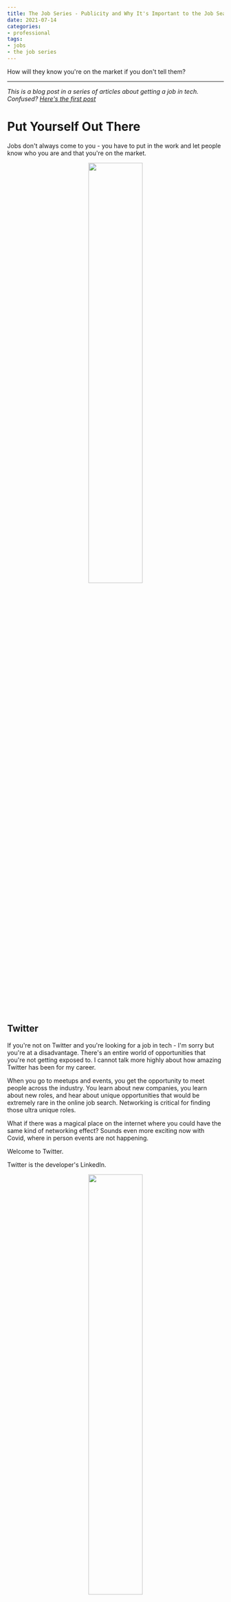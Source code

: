 ```yaml
---
title: The Job Series - Publicity and Why It's Important to the Job Search
date: 2021-07-14
categories:
- professional
tags:
- jobs
- the job series
---
```


How will they know you're on the market if you don't tell them?

---

*This is a blog post in a series of articles about getting a job in tech. Confused? [Here's the first post](http://blog.ali.dev/professional/2021/07/06/the-job-series/)*

# Put Yourself Out There

Jobs don't always come to you - you have to put in the work and let people know who you are and that you're on the market. 

<center><img width="50%" style="width:50%" src="https://media.giphy.com/media/wM1gZSIdIJCE0/source.gif"></center>

<br/>

## Twitter

If you're not on Twitter and you're looking for a job in tech - I'm sorry but you're at a disadvantage. There's an entire world of opportunities that you're not getting exposed to. I cannot talk more highly about how amazing Twitter has been for my career. 

When you go to meetups and events, you get the opportunity to meet people across the industry. You learn about new companies, you learn about new roles, and hear about unique opportunities that would be extremely rare in the online job search. Networking is critical for finding those ultra unique roles.

What if there was a magical place on the internet where you could have the same kind of networking effect? Sounds even more exciting now with Covid, where in person events are not happening. 

Welcome to Twitter. 

Twitter is the developer's LinkedIn.

<center><img width="50%" style="width:50%" src="https://media.giphy.com/media/MNa0HKdhc3SGQ/source.gif "></center>

<br/>


The same kind of networking effect you can have by meeting people and going to meetups, you can have on Twitter. What's even more amazing about Twitter is that it makes people highly accessible! If there's someone in tech you look up to, there's a good chance they'll respond to a tag in a tweet, or even in a direct message (if their direct messages are open). The secret is that people want to help! I'll be covering how to write an engaging cold DM/ cold email in an upcoming blog post, so be sure to stay for that. 

People put out asks on Twitter - whether it's getting help on a technical issue, looking for a mentor, or looking to hire the perfect person, information spreads fast on twitter and there will always be a few eyes on posts that may belong to the perfect person to answer the post. 

Twitter definitely helps streamline the job process - you'll find hiring managers sharing on their profile that they're looking. As a bonus, they are really excited to answer questions and talk to potential hires in replies and dms. Sometimes, people will share job opportunities that don't even make it to the company's hiring page. This is definitely the place to find the really interesting jobs in tech. 


{% youtube "https://www.youtube.com/watch?v=BXRHnvlYIt8" %}
<br />

To be honest, without Twitter, I wouldn't have the job I have today. It's become an essential part of my role as a developer relations engineer, and I constantly use it to find interesting events, articles, thoughts, and even jobs that I then share with friends. 

As a bonus, you'll also be able to hear first hand what is happening in the tech world - as much as I don't want to call it drama and gossip, that's what it is. Word spreads fast in the tech industry, and Twitter helps. By being on twitter you can learn in real time about companies and potential managers, keeping you safe and keeping you on a stable path. 

## Still don't believe me about Twitter? 

Check out [this presentation]([https://speakerdeck.com/nikhilkrishnan/why-twitter-is-dope-and-how-to-use-it](https://speakerdeck.com/nikhilkrishnan/why-twitter-is-dope-and-how-to-use-it)) by [@nikillinit](https://twitter.com/nikillinit) where he talks about the benefits of twitter and how he uses it, and this workshop with David Perell and Matthew Kobach where they explain "how to crush it on twitter." 

{% youtube "https://www.youtube.com/watch?v=P5d6zm3YbqM" %}
<br/>

Hopefully, I've now gotten you on board with twitter. You're probably asking —— what do I do first?

Start with creating your Twitter Account! 

As Marc Andresson said - [it's time to build](https://a16z.com/2020/04/18/its-time-to-build/)! You're working on building a network. My friend Chris Sean would call this working on building a brand - I think this is just strategy for a better future. 


**BTW - [follow me on Twitter](http://twitter.com/endingwithali)**

# Bonus Video

{% youtube "https://www.youtube.com/watch?v=aylby5JxpZk" %}


